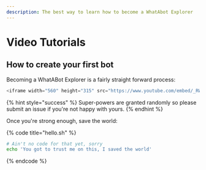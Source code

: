 ```yaml
---
description: The best way to learn how to become a WhatAbot Explorer
---
```


# Video Tutorials

## How to create your first bot

Becoming a WhatABot Explorer is a fairly straight forward process:

```javascript
<iframe width="560" height="315" src="https://www.youtube.com/embed/_RWpi5nQPqI" frameborder="0" allow="accelerometer; autoplay; encrypted-media; gyroscope; picture-in-picture" allowfullscreen></iframe>
```





{% hint style="success" %}
 Super-powers are granted randomly so please submit an issue if you're not happy with yours.
{% endhint %}

Once you're strong enough, save the world:

{% code title="hello.sh" %}
```bash
# Ain't no code for that yet, sorry
echo 'You got to trust me on this, I saved the world'
```
{% endcode %}



